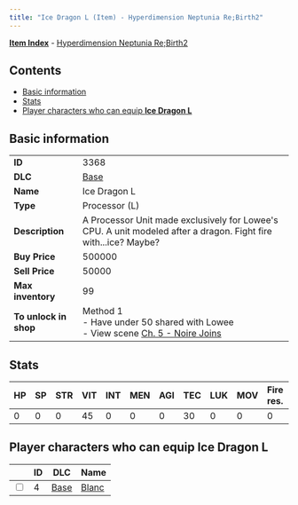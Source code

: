 ```yaml
---
title: "Ice Dragon L (Item) - Hyperdimension Neptunia Re;Birth2"
---
```


[**Item Index**](/neptunia/rb2/item/index.html) - [Hyperdimension Neptunia Re;Birth2](/neptunia/rb2)

## Contents

- [Basic information](#basic-information)
- [Stats](#stats)
- [Player characters who can equip **Ice Dragon L**](#player-characters-who-can-equip-ice-dragon-l)

## Basic information

|   |   |
| -- | -- |
| **ID** | 3368 |
| **DLC** | [Base](/neptunia/rb2/dlc/0-base.html) |
| **Name** | Ice Dragon L |
| **Type** | Processor (L) |
| **Description** | A Processor Unit made exclusively for Lowee's CPU. A unit modeled after a dragon. Fight fire with...ice? Maybe? |
| **Buy Price** | 500000 |
| **Sell Price** | 50000 |
| **Max inventory** | 99 |
| **To unlock in shop** | Method 1<br />- Have under 50 shared with Lowee<br />- View scene [Ch. 5 - Noire Joins](/neptunia/rb2/scene/0-377-ch-5-noire-joins.html) |

## Stats

| HP | SP | STR | VIT | INT | MEN | AGI | TEC | LUK | MOV | Fire res. | Ice res. | Wind res. | Lightning res. |
| -- | -- | --- | --- | --- | --- | --- | --- | --- | --- | --------- | -------- | --------- | -------------- |
| 0 | 0 | 0 | 45 | 0 | 0 | 0 | 30 | 0 | 0 | 0 | 5 | 0 | 0 |

## Player characters who can equip **Ice Dragon L**

|    | ID | DLC | Name |
| -- | -- | --- | ---- |
| <input type="checkbox" id="rb2-player-0-4" class="trackbox" /> | 4 | [Base](/neptunia/rb2/dlc/0-base.html) | [Blanc](/neptunia/rb2/player/0-4-blanc.html) |